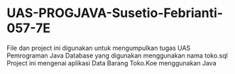 # UAS-PROGJAVA-Susetio-Febrianti-057-7E
File dan project ini digunakan untuk mengumpulkan tugas UAS Pemrograman Java
Database yang digunakan menggunakan nama toko.sql
Project ini mengenai aplikasi Data Barang Toko.Koe menggunakan Java
